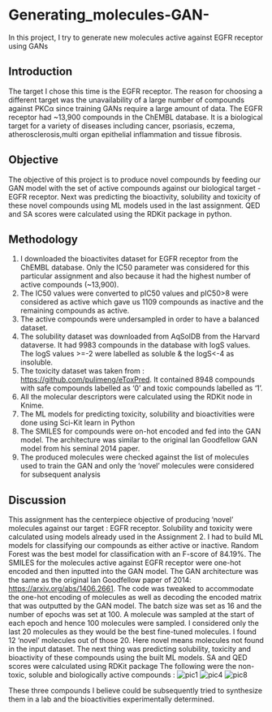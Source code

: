 # Generating_molecules-GAN-
In this project, I try to generate new molecules active against EGFR receptor using GANs
## Introduction
The target I chose this time is the EGFR receptor. The reason for choosing a different
target was the unavailability of a large number of compounds against PKCα since
training GANs require a large amount of data. The EGFR receptor had ~13,900
compounds in the ChEMBL database. It is a biological target for a variety of diseases
including cancer, psoriasis, eczema, atherosclerosis,multi organ epithelial inflammation
and tissue fibrosis.
## Objective
The objective of this project is to produce novel compounds by feeding our GAN model
with the set of active compounds against our biological target - EGFR receptor. Next
was predicting the bioactivity, solubility and toxicity of these novel compounds using ML
models used in the last assignment. QED and SA scores were calculated using the
RDKit package in python.
## Methodology
1. I downloaded the bioactivites dataset for EGFR receptor from the ChEMBL
database. Only the IC50 parameter was considered for this particular assignment
and also because it had the highest number of active compounds (~13,900).
2. The IC50 values were converted to pIC50 values and pIC50>8 were considered
as active which gave us 1109 compounds as inactive and the remaining
compounds as active.
3. The active compounds were undersampled in order to have a balanced dataset.
4. The solubility dataset was downloaded from AqSolDB from the Harvard
dataverse. It had 9983 compounds in the database with logS values. The logS
values >=-2 were labelled as soluble & the logS<-4 as insoluble.
5. The toxicity dataset was taken from : https://github.com/pulimeng/eToxPred. It
contained 8948 compounds with safe compounds labelled as ‘0’ and toxic
compounds labelled as ‘1’.
6. All the molecular descriptors were calculated using the RDKit node in Knime.
7. The ML models for predicting toxicity, solubility and bioactivities were done using
Sci-Kit learn in Python
8. The SMILES for compounds were on-hot encoded and fed into the GAN model.
The architecture was similar to the original Ian Goodfellow GAN model from his
seminal 2014 paper.
9. The produced molecules were checked against the list of molecules used to train
the GAN and only the ‘novel’ molecules were considered for subsequent
analysis
## Discussion
This assignment has the centerpiece objective of producing ‘novel’ molecules against
our target : EGFR receptor. Solubility and toxicity were calculated using models already
used in the Assignment 2. I had to build ML models for classifying our compounds as
either active or inactive. Random Forest was the best model for classification with an
F-score of 84.19%.
The SMILES for the molecules active against EGFR receptor were one-hot encoded
and then inputted into the GAN model. The GAN architecture was the same as the
original Ian Goodfellow paper of 2014: https://arxiv.org/abs/1406.2661. The code was
tweaked to accommodate the one-hot encoding of molecules as well as decoding the
encoded matrix that was outputted by the GAN model. The batch size was set as 16
and the number of epochs was set at 100. A molecule was sampled at the start of each
epoch and hence 100 molecules were sampled. I considered only the last 20 molecules
as they would be the best fine-tuned molecules. I found 12 ‘novel’ molecules out of
those 20. Here novel means molecules not found in the input dataset.
The next thing was predicting solubility, toxicity and bioactivity of these compounds
using the built ML models. SA and QED scores were calculated using RDKit package
The following were the non-toxic, soluble and biologically active compounds :
![pic1](https://user-images.githubusercontent.com/72453054/167280323-50f554fb-d033-4e1c-899b-3e7caf908097.png)
![pic4](https://user-images.githubusercontent.com/72453054/167280369-01d3984f-c5b8-4284-9d5a-d82b8de3deee.png)
![pic8](https://user-images.githubusercontent.com/72453054/167280390-08e4b97a-1679-49d1-8dac-61cdbadc6d05.png)

These three compounds I believe could be subsequently tried to synthesize them in a
lab and the bioactivities experimentally determined.
